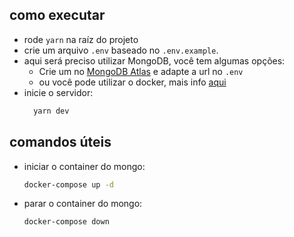 ## como executar

- rode `yarn` na raíz do projeto
- crie um arquivo `.env` baseado no `.env.example`.
- aqui será preciso utilizar MongoDB, você tem algumas opções:
  - Crie um no [MongoDB Atlas](https://www.mongodb.com/pt-br/atlas) e adapte a url no `.env`
  - ou você pode utilizar o docker, mais info [aqui](#comandos-úteis)
- inicie o servidor:
  ```bash
    yarn dev
  ```

## comandos úteis
  - iniciar o container do mongo:

    ```bash
    docker-compose up -d
    ```

  - parar o container do mongo:

    ```bash
    docker-compose down
    ```
